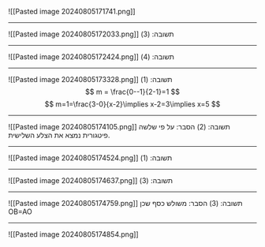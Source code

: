 ![[Pasted image 20240805171741.png]]
***
![[Pasted image 20240805172033.png]]
תשובה: (3)
***
![[Pasted image 20240805172424.png]]
תשובה: (4)
***
![[Pasted image 20240805173328.png]]
תשובה: (1)
$$
m = \frac{0--1}{2-1}=1
$$
$$
m=1=\frac{3-0}{x-2}\implies x-2=3\implies x=5
$$
***
![[Pasted image 20240805174105.png]]
תשובה: (2)
הסבר: על פי שלשה פיטגורית נמצא את הצלע השלישית.
***
![[Pasted image 20240805174524.png]]
תשובה: (1)
***
![[Pasted image 20240805174637.png]]
תשובה: (3)
***
![[Pasted image 20240805174759.png]]
תשובה: (3)
הסבר: משולש כסף שכן OB=AO
***
![[Pasted image 20240805174854.png]]
